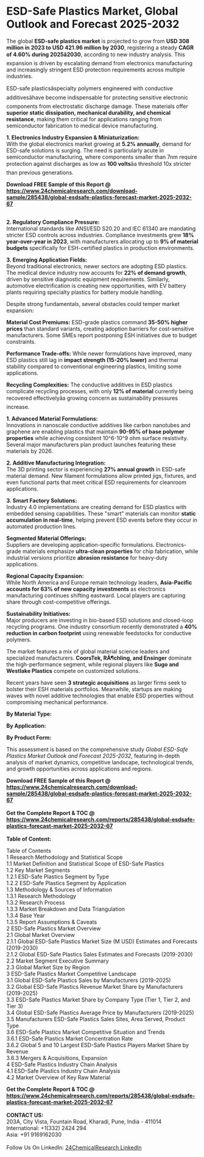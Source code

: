 <h1>ESD-Safe Plastics Market, Global Outlook and Forecast 2025-2032</h1><p>The global <strong>ESD-safe plastics market</strong> is projected to grow from <strong>USD 308 million in 2023 to USD 421.96 million by 2030</strong>, registering a steady <strong>CAGR of 4.60% during 2025â2030</strong>, according to new industry analysis. This expansion is driven by escalating demand from electronics manufacturing and increasingly stringent ESD protection requirements across multiple industries.</p><p>ESD-safe plasticsâspecialty polymers engineered with conductive additivesâhave become indispensable for protecting sensitive electronic components from electrostatic discharge damage. These materials offer <strong>superior static dissipation, mechanical durability, and chemical resistance</strong>, making them critical for applications ranging from semiconductor fabrication to medical device manufacturing.</p><p><strong>1. Electronics Industry Expansion &amp; Miniaturization:</strong><br>
With the global electronics market growing at <strong>5.2% annually</strong>, demand for ESD-safe solutions is surging. The need is particularly acute in semiconductor manufacturing, where components smaller than 7nm require protection against discharges as low as <strong>100 volts</strong>âa threshold 10x stricter than previous generations.</p><div><b>Download FREE Sample of this Report @ 
            <a href="https://www.24chemicalresearch.com/download-sample/285438/global-esdsafe-plastics-forecast-market-2025-2032-67">
            https://www.24chemicalresearch.com/download-sample/285438/global-esdsafe-plastics-forecast-market-2025-2032-67</a></b></div><br><p><strong>2. Regulatory Compliance Pressure:</strong><br>
International standards like ANSI/ESD S20.20 and IEC 61340 are mandating stricter ESD controls across industries. Compliance investments grew <strong>18% year-over-year in 2023</strong>, with manufacturers allocating up to <strong>9% of material budgets</strong> specifically for ESH-certified plastics in production environments.</p><p><strong>3. Emerging Application Fields:</strong><br>
Beyond traditional electronics, newer sectors are adopting ESD plastics. The medical device industry now accounts for <strong>22% of demand growth</strong>, driven by sensitive diagnostic equipment requirements. Similarly, automotive electrification is creating new opportunities, with EV battery plants requiring specialty plastics for battery module handling.</p><p>Despite strong fundamentals, several obstacles could temper market expansion:</p><p><strong>Material Cost Premiums:</strong> ESD-grade plastics command <strong>35-50% higher prices</strong> than standard variants, creating adoption barriers for cost-sensitive manufacturers. Some SMEs report postponing ESH initiatives due to budget constraints.</p><p><strong>Performance Trade-offs:</strong> While newer formulations have improved, many ESD plastics still lag in <strong>impact strength (15-20% lower)</strong> and thermal stability compared to conventional engineering plastics, limiting some applications.</p><p><strong>Recycling Complexities:</strong> The conductive additives in ESD plastics complicate recycling processes, with only <strong>12% of material</strong> currently being recovered effectivelyâa growing concern as sustainability pressures increase.</p><p><strong>1. Advanced Material Formulations:</strong><br>
Innovations in nanoscale conductive additives like carbon nanotubes and graphene are enabling plastics that maintain <strong>90-95% of base polymer properties</strong> while achieving consistent 10^6-10^9 ohm surface resistivity. Several major manufacturers plan product launches featuring these materials by 2026.</p><p><strong>2. Additive Manufacturing Integration:</strong><br>
The 3D printing sector is experiencing <strong>27% annual growth</strong> in ESD-safe material demand. New filament formulations allow printed jigs, fixtures, and even functional parts that meet critical ESD requirements for cleanroom applications.</p><p><strong>3. Smart Factory Solutions:</strong><br>
Industry 4.0 implementations are creating demand for ESD plastics with embedded sensing capabilities. These "smart" materials can monitor <strong>static accumulation in real-time</strong>, helping prevent ESD events before they occur in automated production lines.</p><p><strong>Segmented Material Offerings:</strong><br>
	Suppliers are developing application-specific formulations. Electronics-grade materials emphasize <strong>ultra-clean properties</strong> for chip fabrication, while industrial versions prioritize <strong>abrasion resistance</strong> for heavy-duty applications.</p><p><strong>Regional Capacity Expansion:</strong><br>
	While North America and Europe remain technology leaders, <strong>Asia-Pacific accounts for 63% of new capacity investments</strong> as electronics manufacturing continues shifting eastward. Local players are capturing share through cost-competitive offerings.</p><p><strong>Sustainability Initiatives:</strong><br>
	Major producers are investing in bio-based ESD solutions and closed-loop recycling programs. One industry consortium recently demonstrated a <strong>40% reduction in carbon footprint</strong> using renewable feedstocks for conductive polymers.</p><p>The market features a mix of global material science leaders and specialized manufacturers. <strong>CoorsTek, RÃ¶chling, and Ensinger</strong> dominate the high-performance segment, while regional players like <strong>Sugo and Westlake Plastics</strong> compete on customized solutions.</p><p>Recent years have seen <strong>3 strategic acquisitions</strong> as larger firms seek to bolster their ESH materials portfolios. Meanwhile, startups are making waves with novel additive technologies that enable ESD properties without compromising mechanical performance.</p><p><strong>By Material Type:</strong></p><p><strong>By Application:</strong></p><p><strong>By Product Form:</strong></p><p>This assessment is based on the comprehensive study <em>Global ESD-Safe Plastics Market Outlook and Forecast 2025-2032</em>, featuring in-depth analysis of market dynamics, competitive landscape, technological trends, and growth opportunities across applications and regions.</p><div><b>Download FREE Sample of this Report @ 
            <a href="https://www.24chemicalresearch.com/download-sample/285438/global-esdsafe-plastics-forecast-market-2025-2032-67">
            https://www.24chemicalresearch.com/download-sample/285438/global-esdsafe-plastics-forecast-market-2025-2032-67</a></b></div><br><div><b>Get the Complete Report & TOC @ 
            <a href="https://www.24chemicalresearch.com/reports/285438/global-esdsafe-plastics-forecast-market-2025-2032-67">
            https://www.24chemicalresearch.com/reports/285438/global-esdsafe-plastics-forecast-market-2025-2032-67</a></b></div><br>
            <b>Table of Content:</b><p>Table of Contents<br />
1 Research Methodology and Statistical Scope<br />
1.1 Market Definition and Statistical Scope of ESD-Safe Plastics<br />
1.2 Key Market Segments<br />
1.2.1 ESD-Safe Plastics Segment by Type<br />
1.2.2 ESD-Safe Plastics Segment by Application<br />
1.3 Methodology & Sources of Information<br />
1.3.1 Research Methodology<br />
1.3.2 Research Process<br />
1.3.3 Market Breakdown and Data Triangulation<br />
1.3.4 Base Year<br />
1.3.5 Report Assumptions & Caveats<br />
2 ESD-Safe Plastics Market Overview<br />
2.1 Global Market Overview<br />
2.1.1 Global ESD-Safe Plastics Market Size (M USD) Estimates and Forecasts (2019-2030)<br />
2.1.2 Global ESD-Safe Plastics Sales Estimates and Forecasts (2019-2030)<br />
2.2 Market Segment Executive Summary<br />
2.3 Global Market Size by Region<br />
3 ESD-Safe Plastics Market Competitive Landscape<br />
3.1 Global ESD-Safe Plastics Sales by Manufacturers (2019-2025)<br />
3.2 Global ESD-Safe Plastics Revenue Market Share by Manufacturers (2019-2025)<br />
3.3 ESD-Safe Plastics Market Share by Company Type (Tier 1, Tier 2, and Tier 3)<br />
3.4 Global ESD-Safe Plastics Average Price by Manufacturers (2019-2025)<br />
3.5 Manufacturers ESD-Safe Plastics Sales Sites, Area Served, Product Type<br />
3.6 ESD-Safe Plastics Market Competitive Situation and Trends<br />
3.6.1 ESD-Safe Plastics Market Concentration Rate<br />
3.6.2 Global 5 and 10 Largest ESD-Safe Plastics Players Market Share by Revenue<br />
3.6.3 Mergers & Acquisitions, Expansion<br />
4 ESD-Safe Plastics Industry Chain Analysis<br />
4.1 ESD-Safe Plastics Industry Chain Analysis<br />
4.2 Market Overview of Key Raw Material</p><div><b>Get the Complete Report & TOC @ 
            <a href="https://www.24chemicalresearch.com/reports/285438/global-esdsafe-plastics-forecast-market-2025-2032-67">
            https://www.24chemicalresearch.com/reports/285438/global-esdsafe-plastics-forecast-market-2025-2032-67</a></b></div><br><b>CONTACT US:</b><br>
            203A, City Vista, Fountain Road, Kharadi, Pune, India - 411014<br>
            International: +1(332) 2424 294<br>
            Asia: +91 9169162030 <br><br>
            Follow Us On LinkedIn: <a href="https://www.linkedin.com/company/24chemicalresearch/">24ChemicalResearch LinkedIn</a>